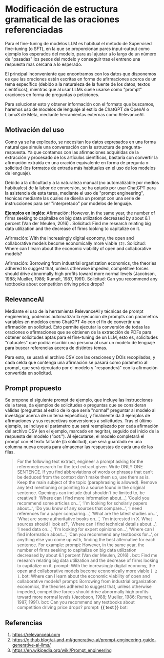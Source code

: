 # Modificación de estructura gramatical de las oraciones referenciadas
Para el fine-tuning de modelos LLM es habitual el método de Supervised fine-tuning (o SFT), en la que se proporcionan pares input-output como ejemplo los esperados del modelo, para así ajustar a lo largo de un número de "pasadas" los pesos del modelo y conseguir tras el entreno una respuesta mas cercana a lo esperado.

El principal inconveniente que encontramos con los datos que disponemos es que las oraciones están escritas en forma de afirmaciones acerca de un tema específico (debido a la naturaleza de la fuente de los datos, textos científicos), mientras que al usar LLMs suele usarse como "prompt" oraciones en forma de preguntas o peticiones.

Para solucionar esto y obtener información con el formato que buscamos, haremos uso de modelos de lenguaje al estilo de ChatGPT de OpenAI o Llama3 de Meta, mediante herramientas externas como RelevanceAI.

## Motivación del uso
Como ya se ha explicado, se necesitan los datos expresados en una forma natural que simule una conversación con la estructura de pregunta-respuesta. Ya que contamos con las afirmaciones adquiridas de la extracción y procesado de los artículos científicos, bastaría con convertir la afirmación extraída en una oración equivalente en forma de pregunta o solicitud (los formatos de entrada más habituales en el uso de los modelos de lenguaje).

Debido a la dificultad y a la naturaleza manual (no automatizable por medios habituales) de la labor de conversión, se ha optado por usar ChatGPT para la asistencia de esta tarea, mediante el uso de "prompt engineering", técnicas mediante las cuales se diseña un prompt con una serie de instrucciones para ser "interpretado" por modelos de lenguaje.

**Ejemplos en inglés:**
Afirmación: However, in the same year, the number of firms seeking to capitalize on big data utilization decreased by about 6.1 percent (Van der Meulen, 2016) .
Solicitud: Find me research relating big data utilization and the decrease of firms looking to capitalize on it.

Afirmación: With the increasingly digital economy, the open and collaborative models become economically more viable `[2]`.
Solicitud: Where can I learn about the economic viability of open and collaborative models?

Afirmación: Borrowing from industrial organization economics, the theories adhered to suggest that, unless otherwise impeded, competitive forces should drive abnormally high profits toward more normal levels (Jacobson, 1988; Mueller, 1986; Rumelt, 1987, 1991).
Solicitud: Can you recommend any textbooks about competition driving price drops?

## RelevanceAI
Mediante el uso de la herramienta RelevanceAI y técnicas de prompt engineering, podemos automatizar la ejecución de prompts con parametros variables en modelos como ChatGPT 4o con el fin de convertir una afirmación en solicitud. Esto permite ejecutar la conversión de todas las oraciones o afirmaciones que se obtienen de la extracción de PDFs para obtener solicitudes aptas para el fine-tuning de un LLM, esto es, solicitudes "naturales" que podría escribir una persona al usar un modelo de lenguaje para buscar referencias acerca de distintos temas.

Para esto, se usará el archivo CSV con las oraciones y DOIs recopilados, y cada celda que contenga una afirmación se pasará como parámetro al prompt, que será ejecutado por el modelo y "responderá" con la afirmación convertida en solicitud.

## Prompt propuesto
Se propone el siguiente prompt de ejemplo, que incluye las instrucciones de la tarea, da ejemplos de solicitudes o preguntas que se consideran válidas (preguntas al estilo de lo que sería "normal" preguntar al modelo al investigar acerca de un tema específico), y finalmente da 3 ejemplos de afirmaciones y sus respectivas conversiones a solicitudes.
Tras el último ejemplo, se incluye el parámetro que será reemplazado por cada afirmación del archivo CSV (en el ejemplo, marcado en negrita), seguido del inicio de la respuesta del modelo ("bot:").
Al ejecutarse, el modelo completará el prompt con el texto faltante (la solicitud), que será guardado en una columna nueva creada para almacenar las respuestas de cada una de las filas.

>For the following text extract, engineer a prompt asking for the reference/research for the text extract given. Write ONLY ONE SENTENCE. If you find abbreviations of words or phrases that can’t be deduced from the context don’t make them up, use them as is. Keep the main subject of the topic (paraphrasing is allowed). Remove any text mentioning or pointing to a source found in the original sentence. Openings can include (but shouldn't be limited to, be creative!): ‘Where can I find more information about…’, ‘Could you recommend some articles on…’, ‘I'm looking for scholarly papers about…’, ‘Do you know of any sources that compare…’, ‘I need references for a paper comparing…’, ‘What are the latest studies on…’, ‘What are some authoritative books on…’, ‘I'm interested in X. What sources should I look at?’, ‘Where can I find technical details about…’, ‘I need data on…’, ‘I'm looking for expert opinions on…’, ‘Where can I find information about…’, ‘Can you recommend any textbooks for…’, or anything else you come up with, finding the best alternative for each sentence. For example:
prompt: However, in the same year, the number of firms seeking to capitalize on big data utilization decreased by about 6.1 percent (Van der Meulen, 2016) .
bot: Find me research relating big data utilization and the decrease of firms looking to capitalize on it.
prompt: With the increasingly digital economy, the open and collaborative models become economically more viable `[ 2 ]`.
bot: Where can I learn about the economic viability of open and collaborative models?
prompt: Borrowing from industrial organization economics, the theories adhered to suggest that, unless otherwise impeded, competitive forces should drive abnormally high profits toward more normal levels (Jacobson, 1988; Mueller, 1986; Rumelt, 1987, 1991).
bot: Can you recommend any textbooks about competition driving price drops?
prompt:
**{{
text
}}**
bot:

## Referencias
1. https://relevanceai.com
2. https://github.blog/ai-and-ml/generative-ai/prompt-engineering-guide-generative-ai-llms/
3. https://en.wikipedia.org/wiki/Prompt_engineering
